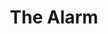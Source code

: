 ---
title: "The Alarm"
summary: "The Alarm are a Welsh rock band that formed in Rhyl, Wales, in 1981. Initially formed as a punk band, the Toilets, in 1977, under lead vocalist Mike Peters, the band soon embraced arena rock and included marked influences from Welsh language and culture. By opening for acts such as U2 and Bob Dylan, they became a popular new wave pop band of the 1980s.
The Alarm's highest charting single in Britain is 1983's \"Sixty Eight Guns\", which reached number 17 on the UK Singles Chart. Their 1984 album Declaration, which contained \"Sixty Eight Guns\", peaked at number six on the UK Albums Chart."
slug: "the-alarm"
image: "the-alarm.jpg"
apple_music_artist_url: "https://music.apple.com/gb/artist/the-alarm/468568"
wikipedia_url: "https://en.wikipedia.org/wiki/The_Alarm"
---